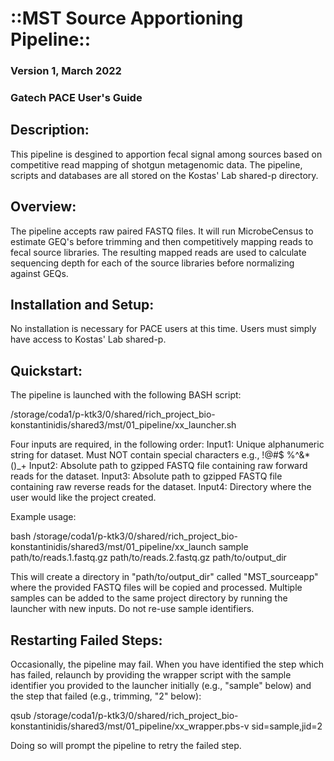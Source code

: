 # ::MST Source Apportioning Pipeline::

### Version 1, March 2022
### Gatech PACE User's Guide

## Description:

This pipeline is desgined to apportion fecal signal among sources based on competitive read mapping of shotgun metagenomic data. The pipeline, scripts and databases are all stored on the Kostas' Lab shared-p directory.

## Overview:

The pipeline accepts raw paired FASTQ files. It will run MicrobeCensus to estimate GEQ's before trimming and then competitively mapping reads to fecal source libraries. The resulting mapped reads are used to calculate sequencing depth for each of the source libraries before normalizing against GEQs.  

## Installation and Setup:

No installation is necessary for PACE users at this time. Users must simply have access to Kostas' Lab shared-p. 

## Quickstart: 

The pipeline is launched with the following BASH script:

/storage/coda1/p-ktk3/0/shared/rich_project_bio-konstantinidis/shared3/mst/01_pipeline/xx_launcher.sh

Four inputs are required, in the following order:
Input1: Unique alphanumeric string for dataset. Must NOT contain special characters e.g., !@#$ %^&*()_+
Input2: Absolute path to gzipped FASTQ file containing raw forward reads for the dataset.
Input3: Absolute path to gzipped FASTQ file containing raw reverse reads for the dataset.
Input4: Directory where the user would like the project created.

Example usage:

bash /storage/coda1/p-ktk3/0/shared/rich_project_bio-konstantinidis/shared3/mst/01_pipeline/xx_launch sample path/to/reads.1.fastq.gz path/to/reads.2.fastq.gz path/to/output_dir

This will create a directory in "path/to/output_dir" called "MST_sourceapp" where the provided FASTQ files will be copied and processed. Multiple samples can be added to the same project directory by running the launcher with new inputs. Do not re-use sample identifiers.

## Restarting Failed Steps:

Occasionally, the pipeline may fail. When you have identified the step which has failed, relaunch by providing the wrapper script with the sample identifier you provided to the launcher initially (e.g., "sample" below) and the step that failed (e.g., trimming, "2" below):

qsub /storage/coda1/p-ktk3/0/shared/rich_project_bio-konstantinidis/shared3/mst/01_pipeline/xx_wrapper.pbs-v sid=sample,jid=2

Doing so will prompt the pipeline to retry the failed step.
